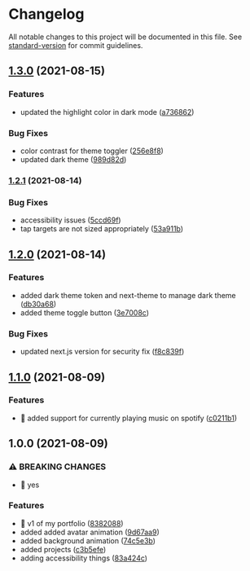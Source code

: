 # Changelog

All notable changes to this project will be documented in this file. See [standard-version](https://github.com/conventional-changelog/standard-version) for commit guidelines.

## [1.3.0](https://github.com/imshubhamsingh/shubham.sh/compare/v1.2.1...v1.3.0) (2021-08-15)


### Features

* updated the highlight color in dark mode ([a736862](https://github.com/imshubhamsingh/shubham.sh/commit/a73686202ad1545d084f511b03845fbd3881b840))


### Bug Fixes

* color contrast for theme toggler ([256e8f8](https://github.com/imshubhamsingh/shubham.sh/commit/256e8f848ed6ec1efb257738505b0d20257f1e20))
* updated dark theme ([989d82d](https://github.com/imshubhamsingh/shubham.sh/commit/989d82d0289a1688e5b9dfbe43b783f3954a153c))

### [1.2.1](https://github.com/imshubhamsingh/shubham.sh/compare/v1.2.0...v1.2.1) (2021-08-14)


### Bug Fixes

* accessibility issues ([5ccd69f](https://github.com/imshubhamsingh/shubham.sh/commit/5ccd69f9e1cf9eb8fe36a6e46ba2767a99b129b2))
* tap targets are not sized appropriately ([53a911b](https://github.com/imshubhamsingh/shubham.sh/commit/53a911b42f4cdfc3246089f3cd65b94495e69307))

## [1.2.0](https://github.com/imshubhamsingh/shubham.sh/compare/v1.1.0...v1.2.0) (2021-08-14)


### Features

* added dark theme token and next-theme to manage dark theme ([db30a68](https://github.com/imshubhamsingh/shubham.sh/commit/db30a68b257da136630e1aaff3598c55b931dfd6))
* added theme toggle button ([3e7008c](https://github.com/imshubhamsingh/shubham.sh/commit/3e7008c2546102ea942b020d7ab62cd2bd41a6e4))


### Bug Fixes

* updated next.js version for security fix ([f8c839f](https://github.com/imshubhamsingh/shubham.sh/commit/f8c839f448fe8a6646c15facbdc00a08065c0b24))

## [1.1.0](https://github.com/imshubhamsingh/shubham.sh/compare/v1.0.0...v1.1.0) (2021-08-09)


### Features

* 🎸 added support for currently playing music on spotify ([c0211b1](https://github.com/imshubhamsingh/shubham.sh/commit/c0211b1b430b04dcb634c9494bb4f2d11d9fac53))

## 1.0.0 (2021-08-09)


### ⚠ BREAKING CHANGES

* 🧨 yes

### Features

* 🎸 v1 of my portfolio ([8382088](https://github.com/imshubhamsingh/shubham.sh/commit/83820881889fa6b44e9eb9d77ddab656ea8ecf6b))
* added added avatar animation ([9d67aa9](https://github.com/imshubhamsingh/shubham.sh/commit/9d67aa9f406f46673d05a5f236e65df4793aabde))
* added background animation ([74c5e3b](https://github.com/imshubhamsingh/shubham.sh/commit/74c5e3b261431ff3cd50990b8ea74baadaacda21))
* added projects ([c3b5efe](https://github.com/imshubhamsingh/shubham.sh/commit/c3b5efe7c979813805c3abf96bf97086ebc3492b))
* adding accessibility things ([83a424c](https://github.com/imshubhamsingh/shubham.sh/commit/83a424cb7f61cd83376b7fb0cd58e5ecae173ab9))
